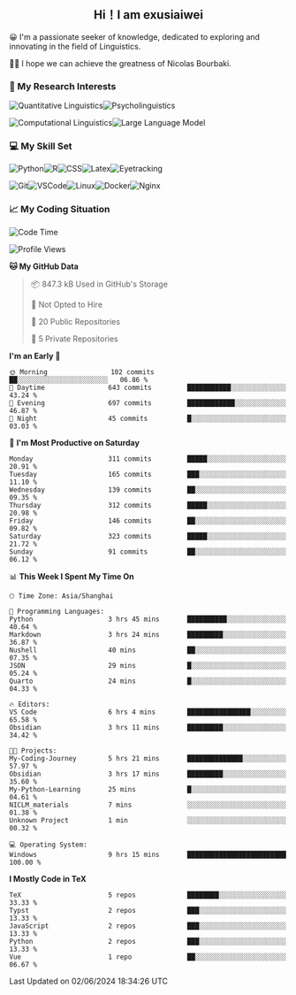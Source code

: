   

## <div align="center">Hi！I am exusiaiwei</div>  

😀 I'm a passionate seeker of knowledge, dedicated to exploring and innovating in the field of Linguistics.

🙋‍♂️ I hope we can achieve the greatness of Nicolas Bourbaki.

### 🔬 My Research Interests  

![Quantitative Linguistics](https://img.shields.io/badge/Quantitative%20Linguistics-%230072CC.svg?&style=for-the-badge&logo=appveyor&logoColor=white)![Psycholinguistics](https://img.shields.io/badge/Psycholinguistics-%2301a3a1.svg?&style=for-the-badge&logo=AWS%20Amplify&logoColor=white)

![Computational Linguistics](https://img.shields.io/badge/Computational%20Linguistics-%231877F2.svg?&style=for-the-badge&logo=Markdown&logoColor=white)![Large Language Model](https://img.shields.io/badge/Large%20Language%20Model-%23F76300.svg?&style=for-the-badge&logo=Android&logoColor=white)

### 💻 My Skill Set

![Python](https://img.shields.io/badge/Python-%2314354C.svg?style=for-the-badge&logo=python&logoColor=white&color=2AB3E3)![R](https://img.shields.io/badge/-R-276DC3?style=for-the-badge&logo=r&logoColor=white)![CSS](https://img.shields.io/badge/-CSS-1572B6?style=for-the-badge&logo=css3&logoColor=white)![Latex](https://img.shields.io/badge/-Latex-008080?style=for-the-badge&logo=latex&logoColor=white)![Eyetracking](https://img.shields.io/badge/Eyetracking-%230078D6?style=for-the-badge&logo=SearXNG&logoColor=#3050FF)

![Git](https://img.shields.io/badge/-Git-F05032?style=for-the-badge&logo=git&logoColor=white)![VSCode](https://img.shields.io/badge/-VSCode-007ACC?style=for-the-badge&logo=visual-studio-code&logoColor=white)![Linux](https://img.shields.io/badge/-Linux-FCC624?style=for-the-badge&logo=linux&logoColor=black)![Docker](https://img.shields.io/badge/-Docker-2496ED?style=for-the-badge&logo=docker&logoColor=white)![Nginx](https://img.shields.io/badge/-Nginx-009639?style=for-the-badge&logo=nginx&logoColor=white)

### 📈 My Coding Situation

<!--START_SECTION:waka-->
![Code Time](http://img.shields.io/badge/Code%20Time-163%20hrs%2038%20mins-blue)

![Profile Views](http://img.shields.io/badge/Profile%20Views-0-blue)

**🐱 My GitHub Data** 

> 📦 847.3 kB Used in GitHub's Storage 
 > 
> 🚫 Not Opted to Hire
 > 
> 📜 20 Public Repositories 
 > 
> 🔑 5 Private Repositories 
 > 
**I'm an Early 🐤** 

```text
🌞 Morning                102 commits         ██░░░░░░░░░░░░░░░░░░░░░░░   06.86 % 
🌆 Daytime                643 commits         ███████████░░░░░░░░░░░░░░   43.24 % 
🌃 Evening                697 commits         ████████████░░░░░░░░░░░░░   46.87 % 
🌙 Night                  45 commits          █░░░░░░░░░░░░░░░░░░░░░░░░   03.03 % 
```
📅 **I'm Most Productive on Saturday** 

```text
Monday                   311 commits         █████░░░░░░░░░░░░░░░░░░░░   20.91 % 
Tuesday                  165 commits         ███░░░░░░░░░░░░░░░░░░░░░░   11.10 % 
Wednesday                139 commits         ██░░░░░░░░░░░░░░░░░░░░░░░   09.35 % 
Thursday                 312 commits         █████░░░░░░░░░░░░░░░░░░░░   20.98 % 
Friday                   146 commits         ██░░░░░░░░░░░░░░░░░░░░░░░   09.82 % 
Saturday                 323 commits         █████░░░░░░░░░░░░░░░░░░░░   21.72 % 
Sunday                   91 commits          ██░░░░░░░░░░░░░░░░░░░░░░░   06.12 % 
```


📊 **This Week I Spent My Time On** 

```text
🕑︎ Time Zone: Asia/Shanghai

💬 Programming Languages: 
Python                   3 hrs 45 mins       ██████████░░░░░░░░░░░░░░░   40.64 % 
Markdown                 3 hrs 24 mins       █████████░░░░░░░░░░░░░░░░   36.87 % 
Nushell                  40 mins             ██░░░░░░░░░░░░░░░░░░░░░░░   07.35 % 
JSON                     29 mins             █░░░░░░░░░░░░░░░░░░░░░░░░   05.24 % 
Quarto                   24 mins             █░░░░░░░░░░░░░░░░░░░░░░░░   04.33 % 

🔥 Editors: 
VS Code                  6 hrs 4 mins        ████████████████░░░░░░░░░   65.58 % 
Obsidian                 3 hrs 11 mins       █████████░░░░░░░░░░░░░░░░   34.42 % 

🐱‍💻 Projects: 
My-Coding-Journey        5 hrs 21 mins       ██████████████░░░░░░░░░░░   57.97 % 
Obsidian                 3 hrs 17 mins       █████████░░░░░░░░░░░░░░░░   35.60 % 
My-Python-Learning       25 mins             █░░░░░░░░░░░░░░░░░░░░░░░░   04.61 % 
NICLM_materials          7 mins              ░░░░░░░░░░░░░░░░░░░░░░░░░   01.38 % 
Unknown Project          1 min               ░░░░░░░░░░░░░░░░░░░░░░░░░   00.32 % 

💻 Operating System: 
Windows                  9 hrs 15 mins       █████████████████████████   100.00 % 
```

**I Mostly Code in TeX** 

```text
TeX                      5 repos             ████████░░░░░░░░░░░░░░░░░   33.33 % 
Typst                    2 repos             ███░░░░░░░░░░░░░░░░░░░░░░   13.33 % 
JavaScript               2 repos             ███░░░░░░░░░░░░░░░░░░░░░░   13.33 % 
Python                   2 repos             ███░░░░░░░░░░░░░░░░░░░░░░   13.33 % 
Vue                      1 repo              ██░░░░░░░░░░░░░░░░░░░░░░░   06.67 % 
```




 Last Updated on 02/06/2024 18:34:26 UTC
<!--END_SECTION:waka-->
